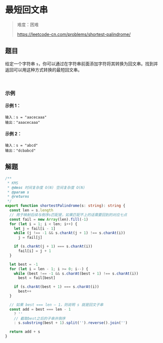 # 最短回文串

> 难度：困难
>
> https://leetcode-cn.com/problems/shortest-palindrome/

## 题目

给定一个字符串 `s`，你可以通过在字符串前面添加字符将其转换为回文串。找到并返回可以用这种方式转换的最短回文串。

 
### 示例 

#### 示例 1：

```
输入：s = "aacecaaa"
输出："aaacecaaa"
```

#### 示例 2：

```
输入：s = "abcd"
输出："dcbabcd"
```

## 解题

```ts
/**
 * KMS
 * @desc 时间复杂度 O(N) 空间复杂度 O(N)
 * @param s
 * @returns
 */
export function shortestPalindrome(s: string): string {
  const len = s.length
  // 用于映射后续与倒序s匹配是，如果匹配不上的话需要回到的对应七点
  const fail = new Array(len).fill(-1)
  for (let i = 1; i < len; i++) {
    let j = fail[i - 1]
    while (j !== -1 && s.charAt(j + 1) !== s.charAt(i))
      j = fail[j]

    if (s.charAt(j + 1) === s.charAt(i))
      fail[i] = j + 1
  }

  let best = -1
  for (let i = len - 1; i >= 0; i--) {
    while (best !== -1 && s.charAt(best + 1) !== s.charAt(i))
      best = fail[best]

    if (s.charAt(best + 1) === s.charAt(i))
      best++
  }

  // 如果 best === len — 1，则说明 s 就是回文子串
  const add = best === len - 1
    ? ''
    // 截取best之后的子串并倒序
    : s.substring(best + 1).split('').reverse().join('')

  return add + s
}
```